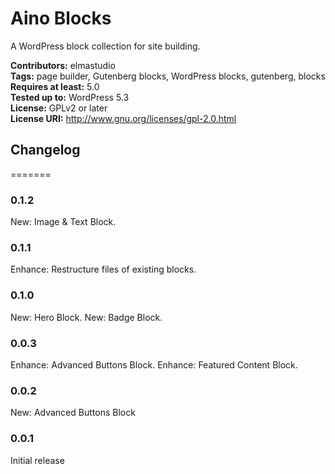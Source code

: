 # Aino Blocks  
A WordPress block collection for site building.  

__Contributors:__ elmastudio  
__Tags:__ page builder, Gutenberg blocks, WordPress blocks, gutenberg, blocks  
__Requires at least:__ 5.0  
__Tested up to:__ WordPress 5.3  
__License:__ GPLv2 or later  
__License URI:__ http://www.gnu.org/licenses/gpl-2.0.html  


## Changelog
=======

### 0.1.2
New: Image & Text Block.

### 0.1.1
Enhance: Restructure files of existing blocks.

### 0.1.0
New: Hero Block.
New: Badge Block.

### 0.0.3
Enhance: Advanced Buttons Block.
Enhance: Featured Content Block.

### 0.0.2
New: Advanced Buttons Block

### 0.0.1
Initial release

